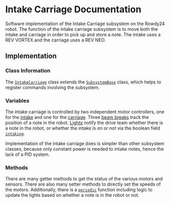# Intake Carriage Documentation

Software implementation of the Intake Carriage subsystem on the Rowdy24 robot. The function of the intake carriage subsystem is to move both the intake and carriage in order to pick up and store a note. The intake uses a REV VORTEX and the carriage uses a REV NEO. 

## Implementation

### Class Information

The [`IntakeCarriage`](../../../src/main/java/frc/robot/subsystems/IntakeCarriage.java) class extends the [`SubsystemBase`](https://github.wpilib.org/allwpilib/docs/release/java/edu/wpi/first/wpilibj2/command/SubsystemBase.html) class, which helps to register commands involving the subsystem.

### Variables
The intake carriage is controlled by two independent motor controllers, one for the [intake](../../../src/main/java/frc/robot/subsystems/IntakeCarriage.java#L33) and one for the [carriage](../../../src/main/java/frc/robot/subsystems/IntakeCarriage.java#L39). Three [beam breaks](../../../src/main/java/frc/robot/subsystems/IntakeCarriage.java#L43) track the position of a note in the robot. [Lights](../../../src/main/java/frc/robot/subsystems/IntakeCarriage.java#L47) notify the drive team whether there is a note in the robot, or whether the intake is on or not via the boolean field [`intaking`](../../../src/main/java/frc/robot/subsystems/IntakeCarriage.java#L57). 

Implementation of the intake carriage does is simpler than other subsystem classes, because only constant power is needed to intake notes, hence the lack of a PID system.

### Methods
There are many getter methods to get the status of the various motors and sensors. There are also many setter methods to directly set the speeds of the motors. Additionally, there is a [`periodic`](../../../src/main/java/frc/robot/subsystems/IntakeCarriage.java#L61) function including logic to update the lights based on whether a note is in the robot or not.